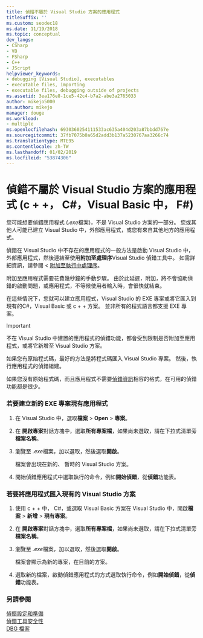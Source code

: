 ```yaml
---
title: 偵錯不屬於 Visual Studio 方案的應用程式
titleSuffix: ''
ms.custom: seodec18
ms.date: 11/19/2018
ms.topic: conceptual
dev_langs:
- CSharp
- VB
- FSharp
- C++
- JScript
helpviewer_keywords:
- debugging [Visual Studio], executables
- executable files, importing
- executable files, debugging outside of projects
ms.assetid: 3ea176e8-1ce5-42c4-b7a2-abe3a2765033
author: mikejo5000
ms.author: mikejo
manager: douge
ms.workload:
- multiple
ms.openlocfilehash: 6930360254111533ac635a404d203a87bbdd767e
ms.sourcegitcommit: 37fb7075b0a65d2add3b137a5230767aa3266c74
ms.translationtype: MTE95
ms.contentlocale: zh-TW
ms.lasthandoff: 01/02/2019
ms.locfileid: "53874306"
---
```

# <a name="debug-an-app-that-isnt-part-of-a-visual-studio-solution-c-c-visual-basic-f"></a>偵錯不屬於 Visual Studio 方案的應用程式 (c + +， C#，Visual Basic 中， F#)

您可能想要偵錯應用程式 (*.exe*檔案)，不是 Visual Studio 方案的一部分。 您或其他人可能已建立 Visual Studio 中，外部應用程式，或您有來自其他地方的應用程式。 

偵錯在 Visual Studio 中不存在的應用程式的一般方法是啟動 Visual Studio 中，外部應用程式，然後連結至使用**附加至處理序**Visual Studio 偵錯工具中。 如需詳細資訊，請參閱 <<c0> [ 附加至執行中處理序](../debugger/attach-to-running-processes-with-the-visual-studio-debugger.md)。  
  
附加至應用程式需要花費幾秒鐘的手動步驟。 由於此延遲，附加，將不會協助偵錯的啟動問題，或應用程式，不等候使用者輸入時，會很快就結束。 

在這些情況下，您就可以建立應用程式，Visual Studio 的 EXE 專案或將它匯入到現有的C#，Visual Basic 或 c + + 方案。 並非所有的程式語言都支援 EXE 專案。 

>[!IMPORTANT]
>不在 Visual Studio 中建置的應用程式的偵錯功能，都會受到限制是否附加至應用程式，或將它新增至 Visual Studio 方案。 
>
>如果您有原始程式碼，最好的方法是將程式碼匯入 Visual Studio 專案。 然後，執行應用程式的偵錯組建。
>
>如果您沒有原始程式碼，而且應用程式不需要[偵錯資訊](../debugger/how-to-set-debug-and-release-configurations.md)相容的格式，在可用的偵錯功能都是很少。 

### <a name="to-create-a-new-exe-project-for-an-existing-app"></a>若要建立新的 EXE 專案現有應用程式  
   
1. 在 Visual Studio 中，選取**檔案** > **Open** > **專案**。  
   
1. 在 **開啟專案**對話方塊中，選取**所有專案檔**，如果尚未選取，請在下拉式清單旁**檔案名稱**。  
   
1. 瀏覽至 *.exe*檔案，加以選取，然後選取**開啟**。  
   
   檔案會出現在新的、 暫時的 Visual Studio 方案。

1. 開始偵錯應用程式中選取執行的命令，例如**開始偵錯**，從**偵錯**功能表。    
  
### <a name="to-import-an-app-into-an-existing-visual-studio-solution"></a>若要將應用程式匯入現有的 Visual Studio 方案  
  
1.  使用 c + + 中， C#，或選取 Visual Basic 方案在 Visual Studio 中，開啟**檔案** > **新增** > **現有專案**。  
  
1. 在 **開啟專案**對話方塊中，選取**所有專案檔**，如果尚未選取，請在下拉式清單旁**檔案名稱**。  
   
1. 瀏覽至 *.exe*檔案，加以選取，然後選取**開啟**。  
   
   檔案會顯示為新的專案，在目前的方案。  
   
1. 選取新的檔案，啟動偵錯應用程式的方式選取執行命令，例如**開始偵錯**，從**偵錯**功能表。    
  
### <a name="see-also"></a>另請參閱  
 [偵錯設定和準備](../debugger/debugger-settings-and-preparation.md)   
 [偵錯工具安全性](../debugger/debugger-security.md)   
 [DBG 檔案](/previous-versions/visualstudio/visual-studio-2010/da528y14(v=vs.100))